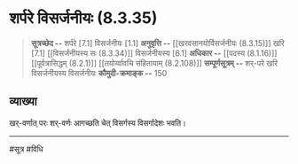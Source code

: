 # शर्परे विसर्जनीयः (8.3.35)
> **सूत्रच्छेद --** शर्परे [7.1] विसर्जनीयः [1.1]
> **अनुवृत्ति --** [[खरवसानयोर्विसर्जनीयः (8.3.15)]] खरि [7.1] [[विसर्जनीयस्य सः (8.3.34)]] विसर्जनीयस्य [6.1]
> **अधिकार --** [[पदस्य (8.1.16)]] [[पूर्वत्रासिद्धम् (8.2.1)]] [[तयोर्य्वावचि संहितायाम्  (8.2.108)]]
> **सम्पूर्णसूत्रम् --** शर्-परे खरि विसर्जनीयस्य विसर्जनीयः
> **कौमुदी-क्रमाङ्क --** 150

## व्याख्या

खर्-वर्णात् परः शर्-वर्णः आगच्छति चेत् विसर्गस्य विसर्गादेशः भवति।

---
#सूत्र #विधि 